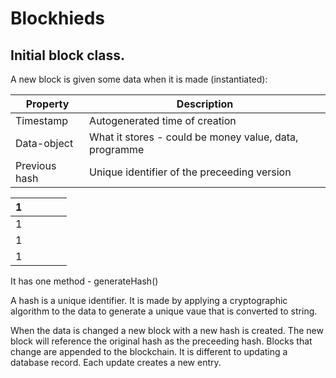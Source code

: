 # Blockhieds

## Initial block class.

A new block is given some data when it is made (instantiated):

| Property      | Description                                             |
|---------------|---------------------------------------------------------|
| Timestamp     | Autogenerated time of creation                          |
| Data-object   | What it stores - could be money value, data, programme  |
| Previous hash | Unique identifier of the preceeding version             |

| 1  |   |   |   |   |
|----|---|---|---|---|
|  1 |   |   |   |   |
|  1 |   |   |   |   |
|  1 |   |   |   |   |

It has one method - generateHash()

A hash is a unique identifier. It is made by applying a cryptographic algorithm to the data to generate a unique vaue that is converted to string.

When the data is changed a new block with a new hash is created. The new block will reference the original hash as the preceeding hash. Blocks that change are appended to the blockchain. It is different to updating a database record. Each update creates a new entry.